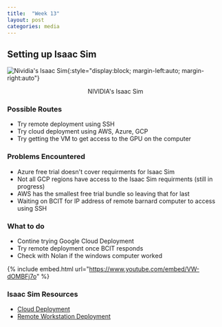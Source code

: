 ```yaml
---
title:  "Week 13"
layout: post
categories: media
---
```


## Setting up Isaac Sim

 ![Nividia's Isaac Sim](https://www.nvidia.com/content/dam/en-zz/Solutions/gtcf20/omniverse/refresh-open-beta/nvidia-omniverse-isaac-sim-icon-128.png){:style="display:block; margin-left:auto; margin-right:auto"}

<p style="text-align: center;">NIVIDIA's Isaac Sim</p>



### Possible Routes

* Try remote deployment using SSH
* Try cloud deployment using AWS, Azure, GCP
* Try getting the VM to get access to the GPU on the computer


### Problems Encountered

* Azure free trial doesn't cover requirments for Isaac Sim
* Not all GCP regions have access to the Isaac Sim requirments (still in progress)
* AWS has the smallest free trial bundle so leaving that for last
* Waiting on BCIT for IP address of remote barnard computer to access using SSH

### What to do

* Contine trying Google Cloud Deployment
* Try remote deployment once BCIT responds
* Check with Nolan if the windows computer worked

{% include embed.html url="https://www.youtube.com/embed/VW-dOMBFj7o" %}

### Isaac Sim Resources

* [Cloud Deployment](https://docs.omniverse.nvidia.com/app_isaacsim/app_isaacsim/install_cloud.html)
* [Remote Workstation Deployment](https://docs.omniverse.nvidia.com/app_isaacsim/app_isaacsim/install_advanced_remote_setup.html)


